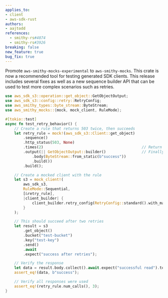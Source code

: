 ```yaml
---
applies_to:
- client
- aws-sdk-rust
authors:
- aajtodd
references:
  - smithy-rs#4074
  - smithy-rs#3926
breaking: false
new_feature: true
bug_fix: true
---
```

Promote `aws-smithy-mocks-experimental` to `aws-smithy-mocks`. This crate is now a recommended tool for testing
generated SDK clients. This release includes several fixes as well as a new sequence builder API that can be
used to test more complex scenarios such as retries.

```rust
use aws_sdk_s3::operation::get_object::GetObjectOutput;
use aws_sdk_s3::config::retry::RetryConfig;
use aws_smithy_types::byte_stream::ByteStream;
use aws_smithy_mocks::{mock, mock_client, RuleMode};

#[tokio::test]
async fn test_retry_behavior() {
    // Create a rule that returns 503 twice, then succeeds
    let retry_rule = mock!(aws_sdk_s3::Client::get_object)
        .sequence()
        .http_status(503, None)
        .times(2)                                            // Return 503 HTTP status twice
        .output(|| GetObjectOutput::builder()                // Finally return a successful output
            .body(ByteStream::from_static(b"success"))
            .build())
        .build();

    // Create a mocked client with the rule
    let s3 = mock_client!(
        aws_sdk_s3,
        RuleMode::Sequential,
        [&retry_rule],
        |client_builder| {
            client_builder.retry_config(RetryConfig::standard().with_max_attempts(3))
        }
    );

    // This should succeed after two retries
    let result = s3
        .get_object()
        .bucket("test-bucket")
        .key("test-key")
        .send()
        .await
        .expect("success after retries");

    // Verify the response
    let data = result.body.collect().await.expect("successful read").to_vec();
    assert_eq!(data, b"success");

    // Verify all responses were used
    assert_eq!(retry_rule.num_calls(), 3);
}
```
